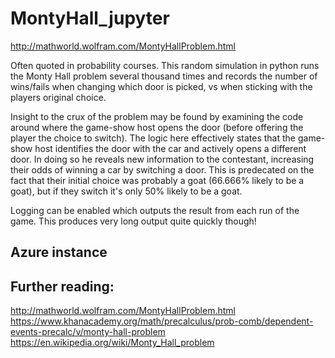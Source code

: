 # MontyHall_jupyter

http://mathworld.wolfram.com/MontyHallProblem.html

Often quoted in probability courses. This random simulation in python runs the Monty Hall problem several thousand times 
and records the number of wins/fails when changing which door is picked, vs when sticking with the players original choice. 

Insight to the crux of the problem may be found by examining the code around where the game-show host opens the door (before 
offering the player the choice to switch). The logic here effectively states that the game-show host identifies the door with 
the car and actively opens a different door. In doing so he reveals new information to the contestant, increasing their odds 
of winning a car by switching a door. This is predecated on the fact that their initial choice was probably a goat (66.666% 
likely to be a goat), but if they switch it's only 50% likely to be a goat.

Logging can be enabled which outputs the result from each run of the game. This produces very long output quite quickly though!

## Azure instance

## Further reading:
http://mathworld.wolfram.com/MontyHallProblem.html
https://www.khanacademy.org/math/precalculus/prob-comb/dependent-events-precalc/v/monty-hall-problem
https://en.wikipedia.org/wiki/Monty_Hall_problem
